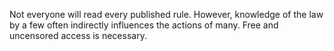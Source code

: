  Not everyone will read every published rule. However, knowledge of the law by a few often indirectly influences the actions of many. Free and uncensored access is necessary.
